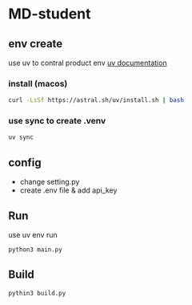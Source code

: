# MD-student

## env create

use uv to contral product env
[uv documentation](https://docs.astral.sh/uv/)

### install (macos)

```bash
curl -LsSf https://astral.sh/uv/install.sh | bash
```

### use sync to create .venv

```bash
uv sync
```

## config

- change setting.py
- create .env file & add api_key

## Run

use uv env run

```bash
python3 main.py
```

## Build

```bash
pythin3 build.py
```
